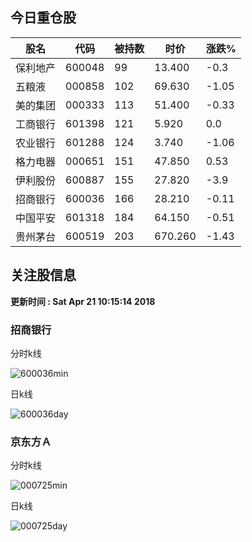 
## 今日重仓股 

|股名|代码|被持数|时价|涨跌%|
|---|---|---|---|---|
|保利地产|600048|99|13.400|-0.3|
|五粮液|000858|102|69.630|-1.05|
|美的集团|000333|113|51.400|-0.33|
|工商银行|601398|121|5.920|0.0|
|农业银行|601288|124|3.740|-1.06|
|格力电器|000651|151|47.850|0.53|
|伊利股份|600887|155|27.820|-3.9|
|招商银行|600036|166|28.210|-0.11|
|中国平安|601318|184|64.150|-0.51|
|贵州茅台|600519|203|670.260|-1.43|

## 关注股信息
**更新时间 : Sat Apr 21 10:15:14 2018**
### 招商银行 
分时k线

![600036min](http://image.sinajs.cn/newchart/min/n/sh600036.gif)

日k线

![600036day](http://image.sinajs.cn/newchart/daily/n/sh600036.gif)

### 京东方Ａ 
分时k线

![000725min](http://image.sinajs.cn/newchart/min/n/sz000725.gif)

日k线

![000725day](http://image.sinajs.cn/newchart/daily/n/sz000725.gif)
